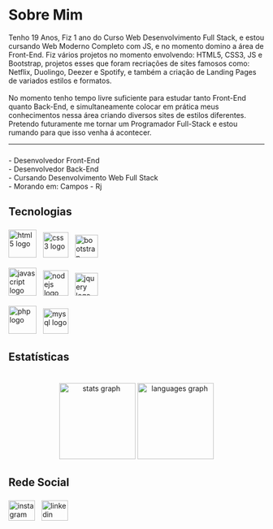 <h1 align="left">Sobre Mim</h1>

Tenho 19 Anos, Fiz 1 ano do Curso Web Desenvolvimento Full Stack, e estou cursando Web Moderno Completo com JS, e no momento domino a área de Front-End. Fiz vários projetos no momento envolvendo: HTML5, CSS3, JS e Bootstrap, projetos esses que foram recriações de sites famosos como: Netflix, Duolingo, Deezer e Spotify, e também a criação de Landing Pages de variados estilos e formatos. 
<br>
<br>
No momento tenho tempo livre suficiente para estudar tanto Front-End quanto Back-End, e simultaneamente colocar em prática meus conhecimentos nessa área criando diversos sites de estilos diferentes. Pretendo futuramente me tornar um Programador Full-Stack e estou rumando para que isso venha á acontecer.
<hr>

###

<p align="left">- Desenvolvedor Front-End<br>- Desenvolvedor Back-End<br>- Cursando Desenvolvimento Web Full Stack<br>- Morando em: Campos - Rj</p>

###

<h2 align="left">Tecnologias</h2>

###

<div align="left">
  <img src="https://cdn.jsdelivr.net/gh/devicons/devicon/icons/html5/html5-original.svg" height="55" alt="html5 logo"  />
  <img width="5" />
  <img src="https://cdn.jsdelivr.net/gh/devicons/devicon/icons/css3/css3-original.svg" height="50" alt="css3 logo"  />
  <img width="5" />
  <img src="https://cdn.jsdelivr.net/gh/devicons/devicon/icons/bootstrap/bootstrap-original.svg" height="45" alt="bootstrap logo"  />
  <img width="5" />
  <br>
  <br>
  <img src="https://cdn.jsdelivr.net/gh/devicons/devicon/icons/javascript/javascript-original.svg" height="55" alt="javascript logo"  />
  <img width="5" />
  <img src="https://cdn.jsdelivr.net/gh/devicons/devicon/icons/nodejs/nodejs-original.svg" height="50" alt="nodejs logo"  />
  <img width="5" />
  <img src="https://cdn.jsdelivr.net/gh/devicons/devicon/icons/jquery/jquery-original.svg" height="45" alt="jquery logo"  />
  <img width="5" />
  <br>
  <br>
  <img src="https://cdn.jsdelivr.net/gh/devicons/devicon/icons/php/php-original.svg" height="55" alt="php logo"  />
  <img width="5" />
  <img src="https://cdn.jsdelivr.net/gh/devicons/devicon/icons/mysql/mysql-original.svg" height="50" alt="mysql logo"  />
  <img width="5" />
</div>

###

<h2 align="left">Estatísticas</h2>

###

<br clear="both">

<div align="center">
  <img src="https://github-readme-stats.vercel.app/api?username=LuizDev271&hide_title=true&hide_rank=false&show_icons=true&include_all_commits=true&count_private=true&disable_animations=false&theme=tokyonight&locale=en&hide_border=true&order=1" height="150" alt="stats graph"  />
  <img src="https://github-readme-stats.vercel.app/api/top-langs?username=LuizDev271&locale=en&hide_title=false&layout=compact&card_width=320&langs_count=5&theme=tokyonight&hide_border=true&order=2" height="150" alt="languages graph"  />
</div>

###

<h2 align="left">Rede Social</h2>

###

<div align="left">
  <a href="https://www.instagram.com/devluizsilva/"><img src="https://raw.githubusercontent.com/maurodesouza/profile-readme-generator/master/src/assets/icons/social/instagram/default.svg" width="52" height="40" alt="instagram logo"  /></a>
  <img width="5">
  <a href="https://www.linkedin.com/in/devluizpessa/"><img src="https://raw.githubusercontent.com/maurodesouza/profile-readme-generator/master/src/assets/icons/social/linkedin/default.svg" width="52" height="40" alt="linkedin logo"  /></a>
</div>
